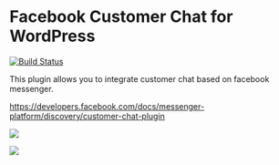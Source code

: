 # Facebook Customer Chat for WordPress

[![Build Status](https://travis-ci.org/tarosky/customer-chat-for-fb-messenger.svg?branch=master)](https://travis-ci.org/tarosky/customer-chat-for-fb-messenger)

This plugin allows you to integrate customer chat based on facebook messenger.

https://developers.facebook.com/docs/messenger-platform/discovery/customer-chat-plugin

![](https://www.evernote.com/l/ABVlDDslez9KFLDJK4juJQkSku9yCo88k1oB/image.png)

![](https://www.evernote.com/l/ABXAg3KA7WdEs6QtOdi96vC7u0ghxY7m1jAB/image.png)
